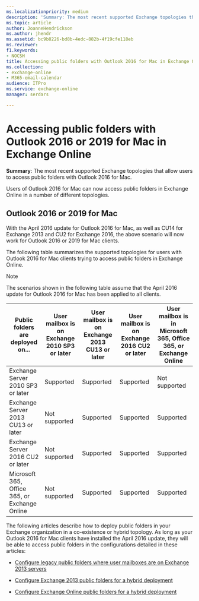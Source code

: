 ```yaml
---
ms.localizationpriority: medium
description: 'Summary: The most recent supported Exchange topologies that allow users to access public folders with Outlook 2016 for Mac.'
ms.topic: article
author: JoanneHendrickson
ms.author: jhendr
ms.assetid: bc9b8226-bd8b-4edc-882b-4f19cfe118eb
ms.reviewer: 
f1.keywords:
- NOCSH
title: Accessing public folders with Outlook 2016 for Mac in Exchange Online
ms.collection: 
- exchange-online
- M365-email-calendar
audience: ITPro
ms.service: exchange-online
manager: serdars

---
```


# Accessing public folders with Outlook 2016 or 2019 for Mac in Exchange Online

 **Summary**: The most recent supported Exchange topologies that allow users to access public folders with Outlook 2016 for Mac.

Users of Outlook 2016 for Mac can now access public folders in Exchange Online in a number of different topologies.


## Outlook 2016 or 2019 for Mac

With the April 2016 update for Outlook 2016 for Mac, as well as CU14 for Exchange 2013 and CU2 for Exchange 2016, the above scenario will now work for Outlook 2016 or 2019 for Mac clients.

The following table summarizes the supported topologies for users with Outlook 2016 for Mac clients trying to access public folders in Exchange Online.

> [!NOTE]
> The scenarios shown in the following table assume that the April 2016 update for Outlook 2016 for Mac has been applied to all clients.

|Public folders are deployed on...|User mailbox is on Exchange 2010 SP3 or later|User mailbox is on Exchange 2013 CU13 or later|User mailbox is on Exchange 2016 CU2 or later|User mailbox is in Microsoft 365, Office 365, or Exchange Online|
|---|---|---|---|---|
|Exchange Server 2010 SP3 or later|Supported|Supported|Supported|Not supported|
|Exchange Server 2013 CU13 or later|Not supported|Supported|Supported|Supported|
|Exchange Server 2016 CU2 or later|Not supported|Supported|Supported|Supported|
|Microsoft 365, Office 365, or Exchange Online|Not supported|Supported|Supported|Supported|

The following articles describe how to deploy public folders in your Exchange organization in a co-existence or hybrid topology. As long as your Outlook 2016 for Mac clients have installed the April 2016 update, they will be able to access public folders in the configurations detailed in these articles:

- [Configure legacy public folders where user mailboxes are on Exchange 2013 servers](../../../ExchangeServer2013/configure-legacy-public-folders-where-user-mailboxes-are-on-exchange-2013-servers-exchange-2013-help.md)

- [Configure Exchange 2013 public folders for a hybrid deployment](../../../ExchangeHybrid/hybrid-deployment/set-up-modern-hybrid-public-folders.md)

- [Configure Exchange Online public folders for a hybrid deployment](set-up-exo-hybrid-public-folders.md)
